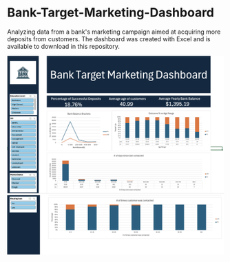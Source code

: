 # Bank-Target-Marketing-Dashboard
Analyzing data from a bank's marketing campaign aimed at acquiring more deposits from customers. The dashboard was created with Excel and is available to download in this repository.

![](./excel-dashboard-screenshot1.png)
![](./excel-dashboard-screenshot2.png)
